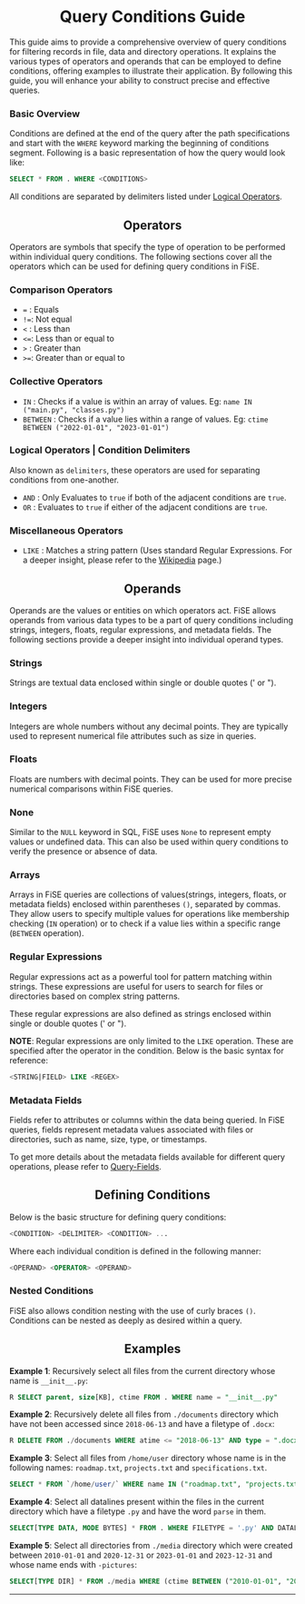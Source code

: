 <h1 align=center>Query Conditions Guide</h1>

This guide aims to provide a comprehensive overview of query conditions for filtering records in file, data and directory operations. It explains the various types of operators and operands that can be employed to define conditions, offering examples to illustrate their application. By following this guide, you will enhance your ability to construct precise and effective queries.

### Basic Overview

Conditions are defined at the end of the query after the path specifications and start with the `WHERE` keyword marking the beginning of conditions segment. Following is a basic representation of how the query would look like:

```SQL
SELECT * FROM . WHERE <CONDITIONS>
```

All conditions are separated by delimiters listed under [Logical Operators](#logical-operators).

<h2 align=center>Operators</h2>

Operators are symbols that specify the type of operation to be performed within individual query conditions. The following sections cover all the operators which can be used for defining query conditions in FiSE.

### Comparison Operators

- `=` : Equals
- `!=`: Not equal
- `<` : Less than
- `<=`: Less than or equal to
- `>` : Greater than
- `>=`: Greater than or equal to

### Collective Operators

- `IN` : Checks if a value is within an array of values. Eg: `name IN ("main.py", "classes.py")`
- `BETWEEN` : Checks if a value lies within a range of values. Eg: `ctime BETWEEN ("2022-01-01", "2023-01-01")`

### Logical Operators | Condition Delimiters

Also known as `delimiters`, these operators are used for separating conditions from one-another.

- `AND` : Only Evaluates to `true` if both of the adjacent conditions are `true`.
- `OR` : Evaluates to `true` if either of the adjacent conditions are `true`.

### Miscellaneous Operators

- `LIKE` : Matches a string pattern (Uses standard Regular Expressions. For a deeper insight, please refer to the [Wikipedia](https://en.wikipedia.org/wiki/Regular_expression) page.)

<h2 align=center>Operands</h2>

Operands are the values or entities on which operators act. FiSE allows operands from various data types to be a part of query conditions including strings, integers, floats, regular expressions, and metadata fields. The following sections provide a deeper insight into individual operand types.

### Strings

Strings are textual data enclosed within single or double quotes (' or ").

### Integers

Integers are whole numbers without any decimal points. They are typically used to represent numerical file attributes such as size in queries.

### Floats

Floats are numbers with decimal points. They can be used for more precise numerical comparisons within FiSE queries.


### None

Similar to the `NULL` keyword in SQL, FiSE uses `None` to represent empty values or undefined data. This can also be used within query conditions to verify the presence or absence of data.

### Arrays

Arrays in FiSE queries are collections of values(strings, integers, floats, or metadata fields) enclosed within parentheses `()`, separated by commas. They allow users to specify multiple values for operations like membership checking (`IN` operation) or to check if a value lies within a specific range (`BETWEEN` operation).

### Regular Expressions

Regular expressions act as a powerful tool for pattern matching within strings. These expressions are useful for users to search for files or directories based on complex string patterns.

These regular expressions are also defined as strings enclosed within single or double quotes (' or ").

**NOTE**: Regular expressions are only limited to the `LIKE` operation. These are specified after the operator in the condition. Below is the basic syntax for reference:

```SQL
<STRING|FIELD> LIKE <REGEX>
```

### Metadata Fields

Fields refer to attributes or columns within the data being queried. In FiSE queries, fields represent metadata values associated with files or directories, such as name, size, type, or timestamps.

To get more details about the metadata fields available for different query operations, please refer to [Query-Fields](./query-fields.md).

<h2 align=center>Defining Conditions</h2>

Below is the basic structure for defining query conditions:

```SQL
<CONDITION> <DELIMITER> <CONDITION> ...
```

Where each individual condition is defined in the following manner:

```SQL
<OPERAND> <OPERATOR> <OPERAND>
```

### Nested Conditions

FiSE also allows condition nesting with the use of curly braces `()`. Conditions can be nested as deeply as desired within a query.

<h2 align=center>Examples</h2>

**Example 1**: Recursively select all files from the current directory whose name is `__init__.py`:

```SQL
R SELECT parent, size[KB], ctime FROM . WHERE name = "__init__.py"
```

**Example 2**: Recursively delete all files from `./documents` directory which have not been accessed since `2018-06-13` and have a filetype of `.docx`:

```SQL
R DELETE FROM ./documents WHERE atime <= "2018-06-13" AND type = ".docx"
```

**Example 3**: Select all files from `/home/user` directory whose name is in the following names: `roadmap.txt`, `projects.txt` and `specifications.txt`.

```SQL
SELECT * FROM `/home/user/` WHERE name IN ("roadmap.txt", "projects.txt", "specifications.txt")
```

**Example 4**: Select all datalines present within the files in the current directory which have a filetype `.py` and have the word `parse` in them.

```SQL
SELECT[TYPE DATA, MODE BYTES] * FROM . WHERE FILETYPE = '.py' AND DATALINE like ".*parse.*"
```

**Example 5**: Select all directories from `./media` directory which were created between `2010-01-01` and `2020-12-31` or `2023-01-01` and `2023-12-31` and whose name ends with `-pictures`:

```SQL
SELECT[TYPE DIR] * FROM ./media WHERE (ctime BETWEEN ("2010-01-01", "2020-12-31") or ctime BETWEEN ("2023-01-01", "2023-12-31")) AND NAME LIKE '.*-pictures$'
```

---
